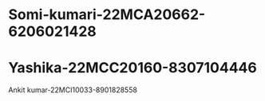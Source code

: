 # Somi-kumari-22MCA20662-6206021428
# Yashika-22MCC20160-8307104446
Ankit kumar-22MCI10033-8901828558

